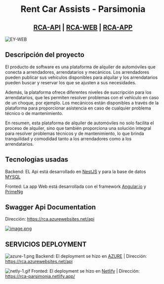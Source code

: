 <div align="center">
<h1>Rent Car Assists - Parsimonia</h1>

<h2><a href='https://rca.azurewebsites.net/api' target="_blank">RCA-API</a> | <a href='https://rca-parsimonia.netlify.app/'>RCA-WEB</a> | <a href='https://rca-app.netlify.app/'>RCA-APP</a></h2>
</div>

![EY-WEB](https://res.cloudinary.com/dzhj9r7lf/image/upload/v1686757969/RCA/feuccvxs2bsraxvzd5xx.png)

## Descripción del proyecto
El producto de software es una plataforma de alquiler de automóviles que conecta a arrendadores, arrendatarios y mecánicos. Los arrendadores pueden publicar sus vehículos disponibles para alquilar y los arrendatarios pueden buscar y reservar los que se ajusten a sus necesidades.

Además, la plataforma ofrece diferentes niveles de suscripción para los arrendatarios, que les permiten resolver problemas con el vehículo en caso de un choque, por ejemplo. Los mecánicos están disponibles a través de la plataforma para proporcionar asistencia en caso de cualquier problema técnico o de mantenimiento.

En resumen, esta plataforma de alquiler de automóviles no solo facilita el proceso de alquiler, sino que también proporciona una solución integral para resolver problemas técnicos y de mantenimiento, lo que brinda tranquilidad y comodidad tanto a los arrendadores como a los arrendatarios.

## Tecnologías usadas

Backend: EL Api está desarrollado en [NestJS](https://nestjs.com) y para la base de datos [MYSQL](https://www.mysql.com/)

Fronted: La app Web está desarrollada con el framework [Angular.io](https://angular.io/) y [PrimeNg](https://primeng.org/)

## Swagger Api Documentation

Dirección: https://rca.azurewebsites.net/api

[![image.png](https://res.cloudinary.com/dv4cwmc38/image/upload/v1686618625/swagger_qkosqu.png)](https://rca.azurewebsites.net/api)

## SERVICIOS DEPLOYMENT
![azure-1.png](https://i.postimg.cc/fRwqMwdh/azure-1.png)
Backend: El deployment se hizo en [AZURE](https://portal.azure.com/) | Dirección: https://rca.azurewebsites.net/api


![netly-1.gif](https://i.postimg.cc/7LQT7Ph7/netly-1.gif)
Fronted: El deployment se hizo en [Netlify](https://www.netlify.com/) | Dirección: https://rca-parsimonia.netlify.app/
